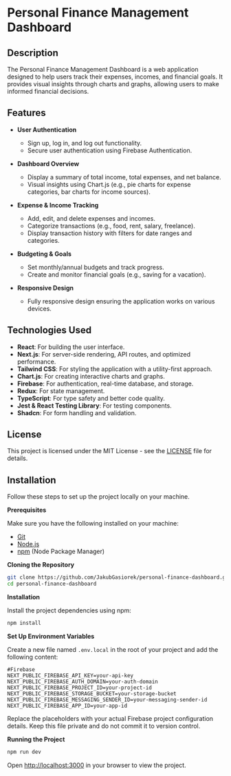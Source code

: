 # Personal Finance Management Dashboard

## Description

The Personal Finance Management Dashboard is a web application designed to help users track their expenses, incomes, and financial goals. It provides visual insights through charts and graphs, allowing users to make informed financial decisions.

## Features

- **User Authentication**

  - Sign up, log in, and log out functionality.
  - Secure user authentication using Firebase Authentication.

- **Dashboard Overview**

  - Display a summary of total income, total expenses, and net balance.
  - Visual insights using Chart.js (e.g., pie charts for expense categories, bar charts for income sources).

- **Expense & Income Tracking**

  - Add, edit, and delete expenses and incomes.
  - Categorize transactions (e.g., food, rent, salary, freelance).
  - Display transaction history with filters for date ranges and categories.

- **Budgeting & Goals**

  - Set monthly/annual budgets and track progress.
  - Create and monitor financial goals (e.g., saving for a vacation).

- **Responsive Design**

  - Fully responsive design ensuring the application works on various devices.

## Technologies Used

- **React**: For building the user interface.
- **Next.js**: For server-side rendering, API routes, and optimized performance.
- **Tailwind CSS**: For styling the application with a utility-first approach.
- **Chart.js**: For creating interactive charts and graphs.
- **Firebase**: For authentication, real-time database, and storage.
- **Redux**: For state management.
- **TypeScript**: For type safety and better code quality.
- **Jest & React Testing Library**: For testing components.
- **Shadcn**: For form handling and validation.

## License

This project is licensed under the MIT License - see the [LICENSE](LICENSE) file for details.

## Installation

Follow these steps to set up the project locally on your machine.

**Prerequisites**

Make sure you have the following installed on your machine:

- [Git](https://git-scm.com/)
- [Node.js](https://nodejs.org/en)
- [npm](https://www.npmjs.com/) (Node Package Manager)

**Cloning the Repository**

```bash
git clone https://github.com/JakubGasiorek/personal-finance-dashboard.git
cd personal-finance-dashboard
```

**Installation**

Install the project dependencies using npm:

```bash
npm install
```

**Set Up Environment Variables**

Create a new file named `.env.local` in the root of your project and add the following content:

```env
#Firebase
NEXT_PUBLIC_FIREBASE_API_KEY=your-api-key
NEXT_PUBLIC_FIREBASE_AUTH_DOMAIN=your-auth-domain
NEXT_PUBLIC_FIREBASE_PROJECT_ID=your-project-id
NEXT_PUBLIC_FIREBASE_STORAGE_BUCKET=your-storage-bucket
NEXT_PUBLIC_FIREBASE_MESSAGING_SENDER_ID=your-messaging-sender-id
NEXT_PUBLIC_FIREBASE_APP_ID=your-app-id
```

Replace the placeholders with your actual Firebase project configuration details. Keep this file private and do not commit it to version control.

**Running the Project**

```bash
npm run dev
```

Open [http://localhost:3000](http://localhost:3000) in your browser to view the project.
